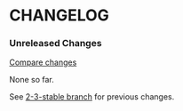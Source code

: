 # CHANGELOG

### Unreleased Changes

[Compare changes](https://github.com/codevise/pageflow-chart/compare/2-3-stable...master)

None so far.

See
[2-3-stable branch](https://github.com/codevise/pageflow-chart/blob/2-3-stable/CHANGELOG.md)
for previous changes.
